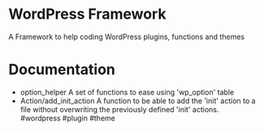 # WordPress Framework
A Framework to help coding WordPress plugins, functions and themes
# Documentation
- option_helper
  A set of functions to ease using 'wp_option' table
- Action/add_init_action
  A function to be able to add the 'init' action to a file without overwriting the previously defined 'init' actions.  
#wordpress #plugin #theme
